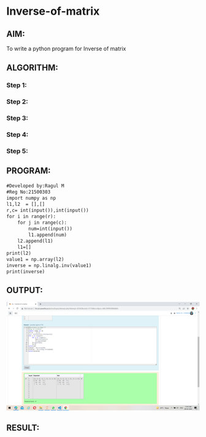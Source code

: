 # Inverse-of-matrix

## AIM:
To write a python program for Inverse of matrix

## ALGORITHM:
### Step 1:
### Step 2:
### Step 3:
### Step 4:
### Step 5:


## PROGRAM:
~~~
#Developed by:Ragul M
#Reg No:21500303
import numpy as np
l1,l2  = [],[]
r,c= int(input()),int(input())
for i in range(r):
    for j in range(c):
        num=int(input())
        l1.append(num)
    l2.append(l1)
    l1=[]
print(l2)
value1 = np.array(l2)
inverse = np.linalg.inv(value1)
print(inverse)
~~~

## OUTPUT:
![output](https://github.com/ragulmani936/Inverse-of-matrix/blob/main/Screenshot%20(58).png)
## RESULT:
